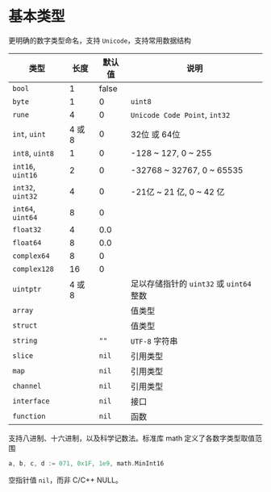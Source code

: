 # 基本类型

更明确的数字类型命名，⽀持 `Unicode`，⽀持常⽤数据结构

| 类型 | 长度 | 默认值 | 说明 |
| --- | --- | --- | ---|
| `bool` | 1 | false | |
| `byte` | 1 | 0 | `uint8`|
| `rune` | 4 | 0 | `Unicode Code Point`, `int32`|
|`int`, `uint`| 4 或 8 | 0 | 32位 或 64位 |
|`int8`, `uint8`| 1 | 0 | -128 ~ 127, 0 ~ 255 |
|`int16`, `uint16` | 2 | 0 | -32768 ~ 32767, 0 ~ 65535 |
|`int32`, `uint32` | 4 | 0 | -21亿 ~ 21 亿, 0 ~ 42 亿 |
|`int64`, `uint64` | 8 | 0 ||
|`float32`| 4 | 0.0 ||
|`float64`| 8 | 0.0 ||
|`complex64`| 8 | 0 ||
|`complex128`| 16 | 0 ||
|`uintptr`| 4 或 8 | | ⾜以存储指针的 `uint32` 或 `uint64` 整数 |
|`array`| | | 值类型 |
|`struct`| | | 值类型 |
| `string` | | `""` | `UTF-8` 字符串|
| `slice` | | `nil` | 引用类型 |
| `map` | | `nil` | 引用类型 |
| `channel` | | `nil` | 引用类型 |
| `interface` | | `nil` | 接口 |
| `function` | | `nil` | 函数 |

⽀持⼋进制、⼗六进制，以及科学记数法。标准库 math 定义了各数字类型取值范围

```go
a, b, c, d := 071, 0x1F, 1e9, math.MinInt16
```

空指针值 `nil`，⽽⾮ C/C++ NULL。
